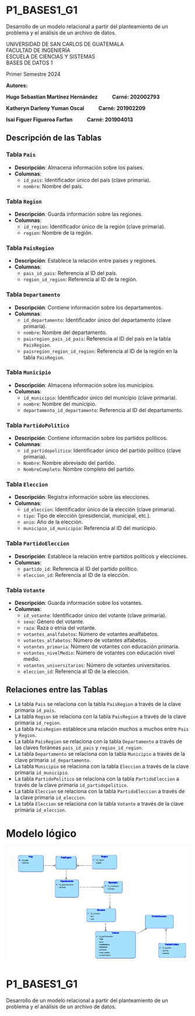 # P1_BASES1_G1
Desarrollo de un modelo relacional a partir del planteamiento de un problema y el análisis de un archivo de datos.

UNIVERSIDAD DE SAN CARLOS DE GUATEMALA  
FACULTAD DE INGENIERÍA  
ESCUELA DE CIENCIAS Y SISTEMAS    
BASES DE DATOS 1

Primer Semestre 2024

**Autores:**

**Hugo Sebastian Martínez Hernández       &nbsp;&nbsp;&nbsp; &nbsp;&nbsp;&nbsp;&nbsp;&nbsp;&nbsp;        Carné: 202002793**


**Katheryn Darleny Yuman Oscal          &nbsp;&nbsp;&nbsp; &nbsp;&nbsp;&nbsp;&nbsp;&nbsp;&nbsp;        Carné: 201902209**


**Isai Figuer Figueroa Farfan          &nbsp;&nbsp;&nbsp; &nbsp;&nbsp;&nbsp;&nbsp;&nbsp;&nbsp;        Carné: 201904013**



## Descripción de las Tablas

### Tabla `Pais`
- **Descripción**: Almacena información sobre los países.
- **Columnas**:
  - `id_pais`: Identificador único del país (clave primaria).
  - `nombre`: Nombre del país.

### Tabla `Region`
- **Descripción**: Guarda información sobre las regiones.
- **Columnas**:
  - `id_region`: Identificador único de la región (clave primaria).
  - `region`: Nombre de la región.

### Tabla `PaisRegion`
- **Descripción**: Establece la relación entre países y regiones.
- **Columnas**:
  - `pais_id_pais`: Referencia al ID del país.
  - `region_id_region`: Referencia al ID de la región.

### Tabla `Departamento`
- **Descripción**: Contiene información sobre los departamentos.
- **Columnas**:
  - `id_departamento`: Identificador único del departamento (clave primaria).
  - `nombre`: Nombre del departamento.
  - `paisregion_pais_id_pais`: Referencia al ID del país en la tabla `PaisRegion`.
  - `paisregion_region_id_region`: Referencia al ID de la región en la tabla `PaisRegion`.

### Tabla `Municipio`
- **Descripción**: Almacena información sobre los municipios.
- **Columnas**:
  - `id_municipio`: Identificador único del municipio (clave primaria).
  - `nombre`: Nombre del municipio.
  - `departamento_id_departamento`: Referencia al ID del departamento.

### Tabla `PartidoPolitico`
- **Descripción**: Contiene información sobre los partidos políticos.
- **Columnas**:
  - `id_partidopolitico`: Identificador único del partido político (clave primaria).
  - `Nombre`: Nombre abreviado del partido.
  - `NombreCompleto`: Nombre completo del partido.

### Tabla `Eleccion`
- **Descripción**: Registra información sobre las elecciones.
- **Columnas**:
  - `id_eleccion`: Identificador único de la elección (clave primaria).
  - `tipo`: Tipo de elección (presidencial, municipal, etc.).
  - `anio`: Año de la elección.
  - `municipio_id_municipio`: Referencia al ID del municipio.

### Tabla `PartidoEleccion`
- **Descripción**: Establece la relación entre partidos políticos y elecciones.
- **Columnas**:
  - `partido_id`: Referencia al ID del partido político.
  - `eleccion_id`: Referencia al ID de la elección.

### Tabla `Votante`
- **Descripción**: Guarda información sobre los votantes.
- **Columnas**:
  - `id_votante`: Identificador único del votante (clave primaria).
  - `sexo`: Género del votante.
  - `raza`: Raza o etnia del votante.
  - `votantes_analfabetos`: Número de votantes analfabetos.
  - `votantes_alfabetos`: Número de votantes alfabetos.
  - `votantes_primaria`: Número de votantes con educación primaria.
  - `votantes_nivelMedio`: Número de votantes con educación nivel medio.
  - `votantes_universitarios`: Número de votantes universitarios.
  - `eleccion_id`: Referencia al ID de la elección.

## Relaciones entre las Tablas
- La tabla `Pais` se relaciona con la tabla `PaisRegion` a través de la clave primaria `id_pais`.
- La tabla `Region` se relaciona con la tabla `PaisRegion` a través de la clave primaria `id_region`.
- La tabla `PaisRegion` establece una relación muchos a muchos entre `Pais` y `Region`.
- La tabla `PaisRegion` se relaciona con la tabla `Departamento` a través de las claves foráneas `pais_id_pais` y `region_id_region`.
- La tabla `Departamento` se relaciona con la tabla `Municipio` a través de la clave primaria `id_departamento`.
- La tabla `Municipio` se relaciona con la tabla `Eleccion` a través de la clave primaria `id_municipio`.
- La tabla `PartidoPolitico` se relaciona con la tabla `PartidoEleccion` a través de la clave primaria `id_partidopolitico`.
- La tabla `Eleccion` se relaciona con la tabla `PartidoEleccion` a través de la clave primaria `id_eleccion`.
- La tabla `Eleccion` se relaciona con la tabla `Votante` a través de la clave primaria `id_eleccion`.


# Modelo lógico

![](./img/Logical.jpg)

# P1_BASES1_G1
Desarrollo de un modelo relacional a partir del planteamiento de un problema y el análisis de un archivo de datos.
